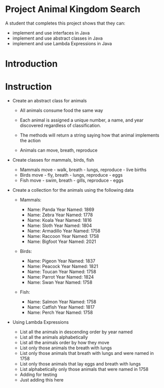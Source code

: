 # Project Animal Kingdom Search

A student that completes this project shows that they can:
* implement and use interfaces in Java
* implement and use abstract classes in Java
* implement and use Lambda Expressions in Java

# Introduction

# Instruction

* Create an abstract class for animals
    * All animals consume food the same way
    * Each animal is assigned a unique number, a name, and year discovered regardless of classification.

    * The methods will return a string saying how that animal implements the action
    * Animals can move, breath, reproduce
 
* Create classes for mammals, birds, fish
    * Mammals move - walk, breath - lungs, reproduce - live births
    * Birds move - fly, breath - lungs, reproduce - eggs
    * Fish move - swim, breath - gills, reproduce - eggs

* Create a collection for the animals using the following data
    * Mammals:
        * Name: Panda      Year Named: 1869
        * Name: Zebra      Year Named: 1778
        * Name: Koala      Year Named: 1816
        * Name: Sloth      Year Named: 1804
        * Name: Armadillo  Year Named: 1758
        * Name: Raccoon    Year Named: 1758
        * Name: Bigfoot    Year Named: 2021

    * Birds:
        * Name: Pigeon  Year Named: 1837
        * Name: Peacock Year Named: 1821
        * Name: Toucan  Year Named: 1758
        * Name: Parrot  Year Named: 1824
        * Name: Swan    Year Named: 1758

    * Fish:		
        * Name: Salmon  Year Named: 1758
        * Name: Catfish Year Named: 1817
        * Name: Perch   Year Named: 1758

* Using Lambda Expressions

    * List all the animals in descending order by year named
    * List all the animals alphabetically
    * List all the animals order by how they move
    * List only those animals the breath with lungs
    * List only those animals that breath with lungs and were named in 1758
    * List only those animals that lay eggs and breath with lungs
    * List alphabetically only those animals that were named in 1758
    * Adding for testing
    * Just adding this here
